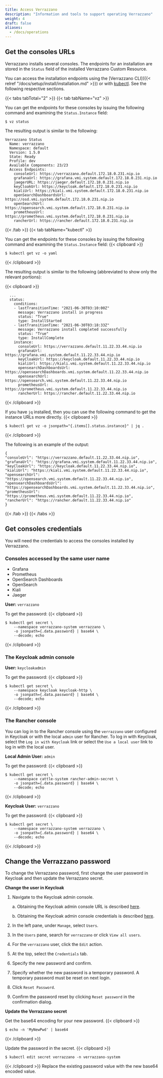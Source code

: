 ```yaml
---
title: Access Verrazzano
description: "Information and tools to support operating Verrazzano"
weight: 4
draft: false
aliases:
  - /docs/operations
---
```


## Get the consoles URLs

Verrazzano installs several consoles. The endpoints for an installation are stored in the `Status` field of the
installed Verrazzano Custom Resource.

You can access the installation endpoints using the [Verrazzano CLI]({{< relref "/docs/setup/install/installation.md" >}}) or with [kubectl](https://kubernetes.io/docs/reference/kubectl/kubectl/).
See the following respective sections.

{{< tabs tabTotal="2" >}}
{{< tab tabName="vz" >}}
<br>

You can get the endpoints for these consoles by issuing the following command
and examining the `Status.Instance` field:

```shell
$ vz status
```

The resulting output is similar to the following:

```shell
Verrazzano Status
  Name: verrazzano
  Namespace: default
  Version: 1.5.0
  State: Ready
  Profile: dev
  Available Components: 23/23
  Access Endpoints:
    consoleUrl: https://verrazzano.default.172.18.0.231.nip.io
    grafanaUrl: https://grafana.vmi.system.default.172.18.0.231.nip.io
    jaegerURL: https://jaeger.default.172.18.0.231.nip.io
    keyCloakUrl: https://keycloak.default.172.18.0.231.nip.io
    kialiUrl: https://kiali.vmi.system.default.172.18.0.231.nip.io
    openSearchDashboardsUrl: https://osd.vmi.system.default.172.18.0.231.nip.io
    openSearchUrl: https://opensearch.vmi.system.default.172.18.0.231.nip.io
    prometheusUrl: https://prometheus.vmi.system.default.172.18.0.231.nip.io
    rancherUrl: https://rancher.default.172.18.0.231.nip.io
```

{{< /tab >}}
{{< tab tabName="kubectl" >}}
<br>

You can get the endpoints for these consoles by issuing the following command
and examining the `Status.Instance` field:
{{< clipboard >}}

```shell
$ kubectl get vz -o yaml
```
{{< /clipboard >}}



The resulting output is similar to the following (abbreviated to show only the relevant portions):

{{< clipboard >}}
<div class="highlight">

```
  ...
  status:
    conditions:
    - lastTransitionTime: "2021-06-30T03:10:00Z"
      message: Verrazzano install in progress
      status: "True"
      type: InstallStarted
    - lastTransitionTime: "2021-06-30T03:18:33Z"
      message: Verrazzano install completed successfully
      status: "True"
      type: InstallComplete
    instance:
      consoleUrl: https://verrazzano.default.11.22.33.44.nip.io
      grafanaUrl: https://grafana.vmi.system.default.11.22.33.44.nip.io
      keyCloakUrl: https://keycloak.default.11.22.33.44.nip.io
      kialiUrl: https://kiali.vmi.system.default.11.22.33.44.nip.io
      opensearchDashboardsUrl: https://opensearchDashboards.vmi.system.default.11.22.33.44.nip.io
      opensearchUrl: https://opensearch.vmi.system.default.11.22.33.44.nip.io
      prometheusUrl: https://prometheus.vmi.system.default.11.22.33.44.nip.io
      rancherUrl: https://rancher.default.11.22.33.44.nip.io
```
</div>
{{< /clipboard >}}


If you have `jq` installed, then you can use the following command to get the instance URLs more directly.
{{< clipboard >}}
<div class="highlight">

`$ kubectl get vz -o jsonpath="{.items[].status.instance}" | jq .`

</div>
{{< /clipboard >}}

The following is an example of the output:

```
{
"consoleUrl": "https://verrazzano.default.11.22.33.44.nip.io",
"grafanaUrl": "https://grafana.vmi.system.default.11.22.33.44.nip.io",
"keyCloakUrl": "https://keycloak.default.11.22.33.44.nip.io",
"kialiUrl": "https://kiali.vmi.system.default.11.22.33.44.nip.io",
"opensearchUrl": "https://opensearch.vmi.system.default.11.22.33.44.nip.io",
"opensearchDashboardsUrl": "https://opensearchDashboards.vmi.system.default.11.22.33.44.nip.io",
"prometheusUrl": "https://prometheus.vmi.system.default.11.22.33.44.nip.io",
"rancherUrl": "https://rancher.default.11.22.33.44.nip.io"
}
```

{{< /tab >}}
{{< /tabs >}}

## Get consoles credentials

You will need the credentials to access the consoles installed by Verrazzano.

### Consoles accessed by the same user name

- Grafana
- Prometheus
- OpenSearch Dashboards
- OpenSearch
- Kiali
- Jaeger

**User:** `verrazzano`

To get the password:
{{< clipboard >}}
<div class="highlight">

    $ kubectl get secret \
        --namespace verrazzano-system verrazzano \
        -o jsonpath={.data.password} | base64 \
        --decode; echo

</div>
{{< /clipboard >}}

### The Keycloak admin console

**User:** `keycloakadmin`

To get the password:
{{< clipboard >}}
<div class="highlight">

    $ kubectl get secret \
        --namespace keycloak keycloak-http \
        -o jsonpath={.data.password} | base64 \
        --decode; echo

</div>
{{< /clipboard >}}

### The Rancher console

You can log in to the Rancher console using the `verrazzano` user configured in Keycloak or with the local `admin` user for Rancher.
To log in with Keycloak, select the `Log in with Keycloak` link or select the `Use a local user` link to log in with the local user.

**Local Admin User:** `admin`

To get the password:
{{< clipboard >}}
<div class="highlight">

    $ kubectl get secret \
        --namespace cattle-system rancher-admin-secret \
        -o jsonpath={.data.password} | base64 \
        --decode; echo

</div>
{{< /clipboard >}}

**Keycloak User:** `verrazzano`

To get the password:
{{< clipboard >}}
<div class="highlight">

    $ kubectl get secret \
        --namespace verrazzano-system verrazzano \
        -o jsonpath={.data.password} | base64 \
        --decode; echo

</div>
{{< /clipboard >}}

## Change the Verrazzano password

To change the Verrazzano password, first change the user password in Keycloak and then update the Verrazzano secret.

**Change the user in Keycloak**

1. Navigate to the Keycloak admin console.

   a. Obtaining the Keycloak admin console URL is described [here](#get-the-consoles-urls).

   b. Obtaining the Keycloak admin console credentials is described [here](#the-keycloak-admin-console).

1. In the left pane, under `Manage`, select `Users`.
1. In the `Users` pane, search for `verrazzano` or click `View all users`.
1. For the `verrazzano` user, click the `Edit` action.
1. At the top, select the `Credentials` tab.
1. Specify the new password and confirm.
1. Specify whether the new password is a temporary password. A temporary password must be reset on next login.
1. Click `Reset Password`.
1. Confirm the password reset by clicking `Reset password` in the confirmation dialog.

**Update the Verrazzano secret**

Get the base64 encoding for your new password.
{{< clipboard >}}
<div class="highlight">

    $ echo -n 'MyNewPwd' | base64

</div>
{{< /clipboard >}}

Update the password in the secret.
{{< clipboard >}}
<div class="highlight">

    $ kubectl edit secret verrazzano -n verrazzano-system

</div>
{{< /clipboard >}}
Replace the existing password value with the new base64 encoded value.
